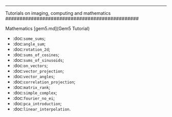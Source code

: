 
-----------------------------------------------
Tutorials on imaging, computing and mathematics
###############################################

Mathematics
[gem5.md](Gem5 Tutorial)
* :doc:`some_sums`;
* :doc:`angle_sum`;
* :doc:`rotation_2d`;
* :doc:`sums_of_cosines`;
* :doc:`sums_of_sinusoids`;
* :doc:`on_vectors`;
* :doc:`vector_projection`;
* :doc:`vector_angles`;
* :doc:`correlation_projection`;
* :doc:`matrix_rank`;
* :doc:`simple_complex`;
* :doc:`fourier_no_ei`;
* :doc:`pca_introduction`;
* :doc:`linear_interpolation`.
